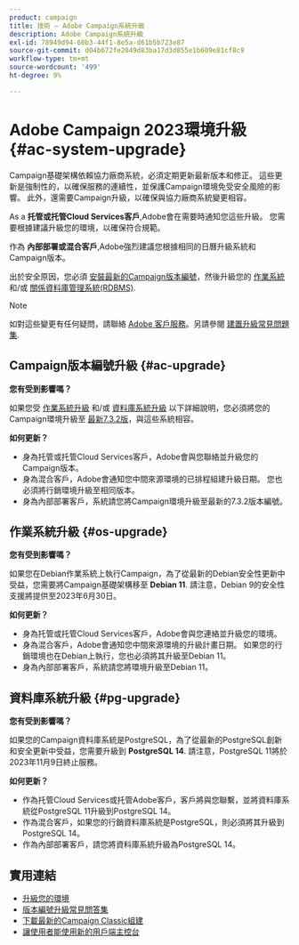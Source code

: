 ```yaml
---
product: campaign
title: 技術 — Adobe Campaign系統升級
description: Adobe Campaign系統升級
exl-id: 78949d94-60b3-44f1-8e5a-d61b5b723e87
source-git-commit: d04b672fe2049d83ba17d3d855e1b609e81cf8c9
workflow-type: tm+mt
source-wordcount: '499'
ht-degree: 9%

---
```


# Adobe Campaign 2023環境升級 {#ac-system-upgrade}

Campaign基礎架構依賴協力廠商系統，必須定期更新最新版本和修正。 這些更新是強制性的，以確保服務的連續性，並保護Campaign環境免受安全風險的影響。 此外，還需要Campaign升級，以確保與協力廠商系統變更相容。

As a **托管或托管Cloud Services客戶**,Adobe會在需要時通知您這些升級。 您需要根據建議升級您的環境，以確保符合規範。

作為 **內部部署或混合客戶**,Adobe強烈建議您根據相同的日曆升級系統和Campaign版本。

出於安全原因，您必須 [安裝最新的Campaign版本編號](#ac-upgrade)，然後升級您的 [作業系統](#os-upgrade) 和/或 [關係資料庫管理系統(RDBMS)](#pg-upgrade).

>[!NOTE]
>
>如對這些變更有任何疑問，請聯絡 [Adobe 客戶服務](https://helpx.adobe.com/tw/enterprise/admin-guide.html/enterprise/using/support-for-experience-cloud.ug.html)。另請參閱 [建置升級常見問題集](../../platform/using/faq-build-upgrade.md).

## Campaign版本編號升級 {#ac-upgrade}

**您有受到影響嗎？**

如果您受 [作業系統升級](#os-upgrade) 和/或 [資料庫系統升級](#pg-upgrade) 以下詳細說明，您必須將您的Campaign環境升級至 [最新7.3.2版](../../rn/using/latest-release.md#release-7-3-2)，與這些系統相容。

**如何更新？**

* 身為托管或托管Cloud Services客戶，Adobe會與您聯絡並升級您的Campaign版本。
* 身為混合客戶，Adobe會通知您中間來源環境的已排程組建升級日期。 您也必須將行銷環境升級至相同版本。
* 身為內部部署客戶，系統請您將Campaign環境升級至最新的7.3.2版本編號。


## 作業系統升級 {#os-upgrade}

**您有受到影響嗎？**

如果您在Debian作業系統上執行Campaign，為了從最新的Debian安全性更新中受益，您需要將Campaign基礎架構移至 **Debian 11**. 請注意，Debian 9的安全性支援將提供至2023年6月30日。

**如何更新？**

* 身為托管或托管Cloud Services客戶，Adobe會與您連絡並升級您的環境。
* 身為混合客戶，Adobe會通知您中間來源環境的升級計畫日期。 如果您的行銷環境也在Debian上執行，您也必須將其升級至Debian 11。
* 身為內部部署客戶，系統請您將環境升級至Debian 11。

## 資料庫系統升級 {#pg-upgrade}

**您有受到影響嗎？**

如果您的Campaign資料庫系統是PostgreSQL，為了從最新的PostgreSQL創新和安全更新中受益，您需要升級到 **PostgreSQL 14**. 請注意，PostgreSQL 11將於2023年11月9日終止服務。

**如何更新？**

* 作為托管Cloud Services或托管Adobe客戶，客戶將與您聯繫，並將資料庫系統從PostgreSQL 11升級到PostgreSQL 14。
* 作為混合客戶，如果您的行銷資料庫系統是PostgreSQL，則必須將其升級到PostgreSQL 14。
* 作為內部部署客戶，請您將資料庫系統升級為PostgreSQL 14。


## 實用連結

* [升級您的環境](../../production/using/build-upgrade.md)
* [版本編號升級常見問答集](../../platform/using/faq-build-upgrade.md)
* [下載最新的Campaign Classic組建](https://experience.adobe.com/#/downloads/content/software-distribution/en/campaign.html)
* [讓使用者能使用新的用戶端主控台](../../installation/using/client-console-availability-for-windows.md)
